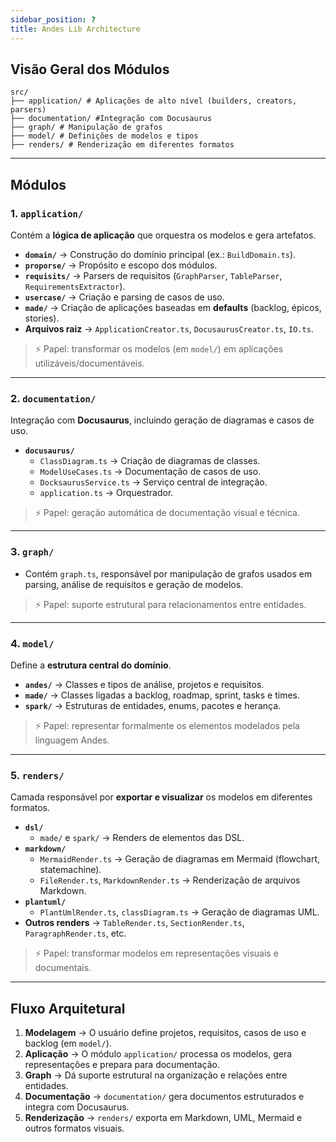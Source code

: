 ```yaml
---
sidebar_position: ?
title: Andes Lib Architecture
---
```


## Visão Geral dos Módulos

```
src/
├── application/ # Aplicações de alto nível (builders, creators, parsers)
├── documentation/ #Integração com Docusaurus
├── graph/ # Manipulação de grafos
├── model/ # Definições de modelos e tipos
├── renders/ # Renderização em diferentes formatos

```

---

## Módulos

### 1. `application/`
Contém a **lógica de aplicação** que orquestra os modelos e gera artefatos.

- **`domain/`** → Construção do domínio principal (ex.: `BuildDomain.ts`).
- **`proporse/`** → Propósito e escopo dos módulos.
- **`requisits/`** → Parsers de requisitos (`GraphParser`, `TableParser`, `RequirementsExtractor`).
- **`usercase/`** → Criação e parsing de casos de uso.
- **`made/`** → Criação de aplicações baseadas em **defaults** (backlog, épicos, stories).
- **Arquivos raiz** → `ApplicationCreator.ts`, `DocusaurusCreator.ts`, `IO.ts`.

> ⚡ Papel: transformar os modelos (em `model/`) em aplicações utilizáveis/documentáveis.

---

### 2. `documentation/`
Integração com **Docusaurus**, incluindo geração de diagramas e casos de uso.

- **`docusaurus/`**
  - `ClassDiagram.ts` → Criação de diagramas de classes.
  - `ModelUseCases.ts` → Documentação de casos de uso.
  - `DocksaurusService.ts` → Serviço central de integração.
  - `application.ts` → Orquestrador.

> ⚡ Papel: geração automática de documentação visual e técnica.

---

### 3. `graph/`
- Contém `graph.ts`, responsável por manipulação de grafos usados em parsing, análise de requisitos e geração de modelos.

> ⚡ Papel: suporte estrutural para relacionamentos entre entidades.

---

### 4. `model/`
Define a **estrutura central do domínio**.

- **`andes/`** → Classes e tipos de análise, projetos e requisitos.
- **`made/`** → Classes ligadas a backlog, roadmap, sprint, tasks e times.
- **`spark/`** → Estruturas de entidades, enums, pacotes e herança.

> ⚡ Papel: representar formalmente os elementos modelados pela linguagem Andes.

---

### 5. `renders/`
Camada responsável por **exportar e visualizar** os modelos em diferentes formatos.

- **`dsl/`**
  - `made/` e `spark/` → Renders de elementos das DSL.
- **`markdown/`**
  - `MermaidRender.ts` → Geração de diagramas em Mermaid (flowchart, statemachine).
  - `FileRender.ts`, `MarkdownRender.ts` → Renderização de arquivos Markdown.
- **`plantuml/`**
  - `PlantUmlRender.ts`, `classDiagram.ts` → Geração de diagramas UML.
- **Outros renders** → `TableRender.ts`, `SectionRender.ts`, `ParagraphRender.ts`, etc.

> ⚡ Papel: transformar modelos em representações visuais e documentais.

---

## Fluxo Arquitetural

1. **Modelagem** → O usuário define projetos, requisitos, casos de uso e backlog (em `model/`).
2. **Aplicação** → O módulo `application/` processa os modelos, gera representações e prepara para documentação.
3. **Graph** → Dá suporte estrutural na organização e relações entre entidades.
4. **Documentação** → `documentation/` gera documentos estruturados e integra com Docusaurus.
5. **Renderização** → `renders/` exporta em Markdown, UML, Mermaid e outros formatos visuais.